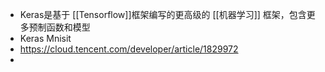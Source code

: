 - Keras是基于 [[Tensorflow]]框架编写的更高级的 [[机器学习]] 框架，包含更多预制函数和模型
- Keras Mnisit
- https://cloud.tencent.com/developer/article/1829972
-